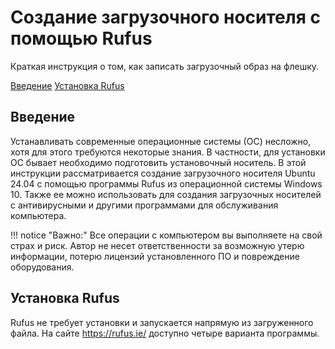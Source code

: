 # Создание загрузочного носителя с помощью Rufus

Краткая инструкция о том, как записать загрузочный образ на флешку.

[Введение](#1-intro)
[Установка Rufus](#2-install-rufus)

<a name="1-intro"></a>

## Введение

Устанавливать современные операционные системы (ОС) несложно, хотя для этого требуются некоторые знания. В частности, для установки ОС бывает необходимо подготовить установочный носитель. В этой инструкции рассматривается создание загрузочного носителя Ubuntu 24.04 с помощью программы Rufus из операционной системы Windows 10. Также ее можно использовать для создания загрузочных носителей с антивирусными и другими программами для обслуживания компьютера.

!!! notice "Важно:"
    Все операции с компьютером вы выполняете на свой страх и риск. Автор не несет ответственности за возможную утерю информации, потерю лицензий установленного ПО и повреждение оборудования.

<a name="2-install-rufus"></a>

## Установка Rufus

Rufus не требует установки и запускается напрямую из загруженного файла. На сайте https://rufus.ie/ доступно четыре варианта программы.
